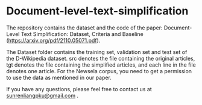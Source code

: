 # Document-level-text-simplification
The repository contains the dataset and the code of the paper: Document-Level Text Simplification: Dataset, Criteria and Baseline (https://arxiv.org/pdf/2110.05071.pdf).

The Dataset folder contains the training set, validation set and test set of the D-Wikipedia dataset. src denotes the file containing the original articles, tgt denotes the file containing the simplified articles, and each line in the file denotes one article. For the Newsela corpus, you need to get a permission to use the data as mentioned in our paper.

If you have any questions, please feel free to contact us at sunrenliangpku@gmail.com .
